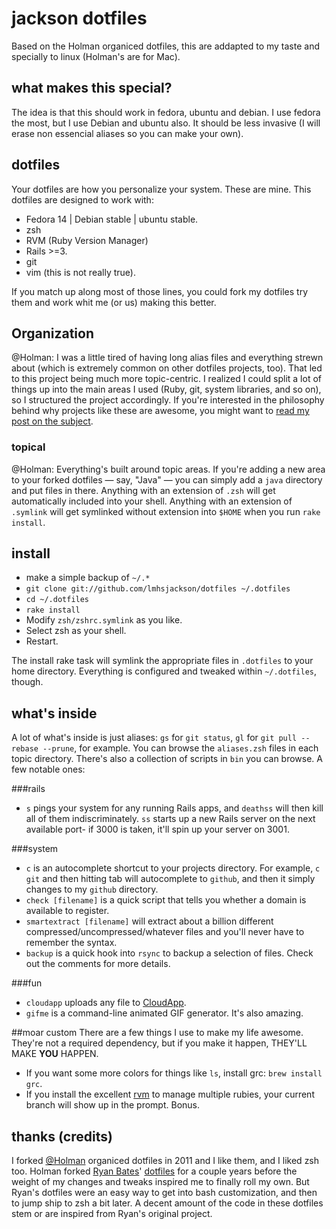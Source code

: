 # jackson dotfiles

Based on the Holman organiced dotfiles, this are addapted to my taste and
specially to linux (Holman's are for Mac).

## what makes this special?

The idea is that this should work in fedora, ubuntu and debian. I use fedora
the most, but I use Debian and ubuntu also.
It should be less invasive (I will erase non essencial aliases so you can make
your own).

## dotfiles

Your dotfiles are how you personalize your system. These are mine.
This dotfiles are designed to work with:
* Fedora 14 | Debian stable | ubuntu stable.
* zsh
* RVM (Ruby Version Manager)
* Rails >=3.
* git
* vim (this is not really true).

If you match up along most of those lines, you could fork my dotfiles try them
and work whit me (or us) making this better.

## Organization

@Holman: I was a little tired of having long alias files and everything strewn
about (which is extremely common on other dotfiles projects, too). That led to
this project being much more topic-centric. I realized I could split a lot of
things up into the main areas I used (Ruby, git, system libraries, and so on),
so I structured the project accordingly.
If you're interested in the philosophy behind why projects like these are
awesome, you might want to [read my post on the
subject](http://zachholman.com/2010/08/dotfiles-are-meant-to-be-forked/).

### topical

@Holman: Everything's built around topic areas. If you're adding a new area to
your forked dotfiles — say, "Java" — you can simply add a `java` directory and
put files in there. Anything with an extension of `.zsh` will get automatically
included into your shell. Anything with an extension of `.symlink` will get
symlinked without extension into `$HOME` when you run `rake install`.

## install

- make a simple backup of `~/.*`
- `git clone git://github.com/lmhsjackson/dotfiles ~/.dotfiles`
- `cd ~/.dotfiles`
- `rake install`
- Modify `zsh/zshrc.symlink` as you like.
- Select zsh as your shell.
- Restart.

The install rake task will symlink the appropriate files in `.dotfiles` to your
home directory. Everything is configured and tweaked within `~/.dotfiles`,
though.

## what's inside

A lot of what's inside is just aliases: `gs` for `git status`, `gl` for `git
pull --rebase --prune`, for example. You can browse the `aliases.zsh` files in
each topic directory. There's also a collection of scripts in `bin` you can
browse. A few notable ones:

###rails
- `s` pings your system for any running Rails apps, and `deathss` will then
  kill all of them indiscriminately. `ss` starts up a new Rails server on the
  next available port- if 3000 is taken, it'll spin up your server on 3001.

###system
- `c` is an autocomplete shortcut to your projects directory. For example, `c
  git` and then hitting tab will autocomplete to `github`, and then it simply
  changes to my `github` directory.
- `check [filename]` is a quick script that tells you whether a domain is
  available to register.
- `smartextract [filename]` will extract about a billion different
  compressed/uncompressed/whatever files and you'll never have to remember the
  syntax.
- `backup` is a quick hook into `rsync` to backup a selection of files. Check
  out the comments for more details.

###fun
- `cloudapp` uploads any file to [CloudApp](http://getcloudapp.com).
- `gifme` is a command-line animated GIF generator. It's also amazing.

##moar custom
There are a few things I use to make my life awesome. They're not a required
dependency, but if you make it happen, THEY'LL MAKE **YOU** HAPPEN.

- If you want some more colors for things like `ls`, install grc: `brew install
  grc`.
- If you install the excellent [rvm](http://rvm.beginrescueend.com) to manage
  multiple rubies, your current branch will show up in the prompt. Bonus.

## thanks (credits)

I forked [@Holman](http://github.com/holman) organiced dotfiles in 2011 and I like them, and I liked zsh too.
Holman forked [Ryan Bates](http://github.com/ryanb)' [dotfiles](http://github.com/ryanb/dotfiles) for a couple years before the
weight of my changes and tweaks inspired me to finally roll my own. But Ryan's
dotfiles were an easy way to get into bash customization, and then to jump ship
to zsh a bit later. A decent amount of the code in these dotfiles stem or are
inspired from Ryan's original project.

